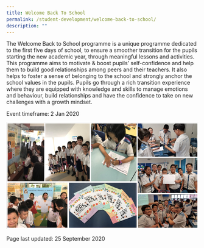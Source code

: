 ```yaml
---
title: Welcome Back To School
permalink: /student-development/welcome-back-to-school/
description: ""
---
```



<p>The Welcome Back to School programme is a unique programme dedicated to the first five days of school, to ensure a smoother transition for the pupils starting the new academic year, through meaningful lessons and activities. This programme aims to motivate &amp; boost pupils&rsquo; self-confidence and help them to build good relationships among peers and their teachers. It also helps to foster a sense of belonging to the school and strongly anchor the school values in the pupils. Pupils go through a rich transition experience where they are equipped with knowledge and skills to manage emotions and behaviour, build relationships and have the confidence to take on new challenges with a growth mindset.</p>
<p>Event timeframe: 2 Jan 2020</p>
<img src="/images/wbts.png">
<p>Page last updated: 25 September 2020</p>
